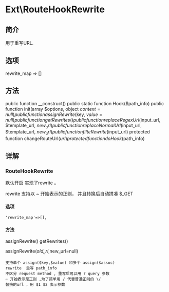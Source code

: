 # Ext\RouteHookRewrite

## 简介
用于重写URL.

## 选项
rewrite_map => []
## 方法
public function __construct()
public static function Hook($path_info)
public function init(array $options, object $context = null)
public function assignRewrite($key, $value = null)
public function getRewrites()
public function replaceRegexUrl($input_url, $template_url, $new_url)
public function replaceNormalUrl($input_url, $template_url, $new_url)
public function filteRewrite($input_url)
protected function changeRouteUrl($url)
protected function doHook($path_info)

## 详解

### RouteHookRewrite
默认开启 实现了rewrite 。

rewrite 支持以 ~ 开始表示的正则， 并且转换后自动拼凑 $_GET
#### 选项
    'rewrite_map'=>[],
#### 方法
assignRewrite()
getRewrites()


assignRewrite($old_url,$new_url=null)

    支持单个 assign($key,$value) 和多个 assign($assoc)
    rewrite  重写 path_info
    不区分 request method , 重写后可以用 ? query 参数
    ~ 开始表示是正则 ,为了简单用 / 代替普通正则的 \/
    替换的url ，用 $1 $2 表示参数
